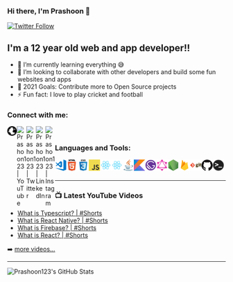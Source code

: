 ### Hi there, I'm Prashoon 👋

[![Twitter Follow](https://img.shields.io/twitter/follow/PrashoonB?color=1DA1F2&logo=twitter&style=for-the-badge)](https://twitter.com/intent/follow?original_referer=https%3A%2F%2Ftwitter-clone-abc.web.app%2F&ref_src=twsrc%5Etfw&region=follow_link&screen_name=PrashoonB&tw_p=followbutton)

## I'm a 12 year old web and app developer!!

- 🌱 I’m currently learning everything 😅
- 👯 I’m looking to collaborate with other developers and build some fun websites and apps
- 🥅 2021 Goals: Contribute more to Open Source projects
- ⚡ Fun fact: I love to play cricket and football

### Connect with me:

[<img align="left" alt="prashoon-portfolio.netlify.app" width="22px" src="https://raw.githubusercontent.com/iconic/open-iconic/master/svg/globe.svg" />][portfolio-website]
[<img align="left" alt="Prashoon123 | YouTube" width="22px" src="https://cdn.jsdelivr.net/npm/simple-icons@v3/icons/youtube.svg" />][youtube]
[<img align="left" alt="Prashoon123 | Twitter" width="22px" src="https://cdn.jsdelivr.net/npm/simple-icons@v3/icons/twitter.svg" />][twitter]
[<img align="left" alt="Prashoon123 | LinkedIn" width="22px" src="https://cdn.jsdelivr.net/npm/simple-icons@v3/icons/linkedin.svg" />][linkedin]
[<img align="left" alt="Prashoon123 | Instagram" width="22px" src="https://cdn.jsdelivr.net/npm/simple-icons@v3/icons/instagram.svg" />][instagram]

<br />

### Languages and Tools:

[<img align="left" alt="Visual Studio Code" width="26px" src="https://raw.githubusercontent.com/github/explore/80688e429a7d4ef2fca1e82350fe8e3517d3494d/topics/visual-studio-code/visual-studio-code.png" />][youtube]
[<img align="left" alt="HTML5" width="26px" src="https://raw.githubusercontent.com/github/explore/80688e429a7d4ef2fca1e82350fe8e3517d3494d/topics/html/html.png" />][youtube]
[<img align="left" alt="CSS3" width="26px" src="https://raw.githubusercontent.com/github/explore/80688e429a7d4ef2fca1e82350fe8e3517d3494d/topics/css/css.png" />][youtube]
[<img align="left" alt="JavaScript" width="26px" src="https://raw.githubusercontent.com/github/explore/80688e429a7d4ef2fca1e82350fe8e3517d3494d/topics/javascript/javascript.png" />][youtube]
[<img align="left" alt="React" width="26px" src="https://raw.githubusercontent.com/github/explore/80688e429a7d4ef2fca1e82350fe8e3517d3494d/topics/react/react.png" />][youtube]
[<img align="left" alt="React Native" width="26px" src="https://raw.githubusercontent.com/github/explore/80688e429a7d4ef2fca1e82350fe8e3517d3494d/topics/react-native/react-native.png" />][youtube]
[<img align="left" alt="Java" width="26px" src="https://raw.githubusercontent.com/github/explore/80688e429a7d4ef2fca1e82350fe8e3517d3494d/topics/java/java.png" />][youtube]
[<img align="left" alt="Kotlin" width="26px" src="https://raw.githubusercontent.com/github/explore/80688e429a7d4ef2fca1e82350fe8e3517d3494d/topics/kotlin/kotlin.png" />][youtube]
[<img align="left" alt="Gatsby" width="26px" src="https://raw.githubusercontent.com/github/explore/e94815998e4e0713912fed477a1f346ec04c3da2/topics/gatsby/gatsby.png" />][youtube]
[<img align="left" alt="GraphQL" width="26px" src="https://raw.githubusercontent.com/github/explore/80688e429a7d4ef2fca1e82350fe8e3517d3494d/topics/graphql/graphql.png" />][youtube]
[<img align="left" alt="Node.js" width="26px" src="https://raw.githubusercontent.com/github/explore/80688e429a7d4ef2fca1e82350fe8e3517d3494d/topics/nodejs/nodejs.png" />][youtube]
[<img align="left" alt="Firebase" width="26px" src="https://raw.githubusercontent.com/github/explore/80688e429a7d4ef2fca1e82350fe8e3517d3494d/topics/firebase/firebase.png" />][youtube]
[<img align="left" alt="Git" width="26px" src="https://raw.githubusercontent.com/github/explore/80688e429a7d4ef2fca1e82350fe8e3517d3494d/topics/git/git.png" />][youtube]
[<img align="left" alt="GitHub" width="26px" src="https://raw.githubusercontent.com/github/explore/78df643247d429f6cc873026c0622819ad797942/topics/github/github.png" />][youtube]
[<img align="left" alt="Terminal" width="26px" src="https://raw.githubusercontent.com/github/explore/80688e429a7d4ef2fca1e82350fe8e3517d3494d/topics/terminal/terminal.png" />][youtube]

<br />
<br />

---

### 📺 Latest YouTube Videos

<!-- YOUTUBE:START -->
- [What is Typescript? | #Shorts](https://youtu.be/mq3t5-q4cr0)
- [What is React Native? | #Shorts](https://youtu.be/Tq6LQCHhbsE)
- [What is Firebase? | #Shorts](https://youtu.be/phdJ3MB1FZs)
- [What is React? | #Shorts](https://youtu.be/v0gUuFbNHPc)
<!-- YOUTUBE:END -->

➡️ [more videos...](https://www.youtube.com/channel/UCGDU1RRHHM0wF-Q8c3Oj2ag)

---

<img align="left" alt="Prashoon123's GitHub Stats" src="https://github-readme-stats.codestackr.vercel.app/api?username=Prashoon123&show_icons=true&hide_border=true" />

[portfolio-website]: https://prashoon-portfolio.netlify.app/
[twitter]: https://twitter.com/PrashoonB
[youtube]: https://www.youtube.com/channel/UCGDU1RRHHM0wF-Q8c3Oj2ag
[instagram]: https://www.instagram.com/PrashoonB/
[linkedin]: https://www.linkedin.com/in/prashoon-bhattacharjee/
